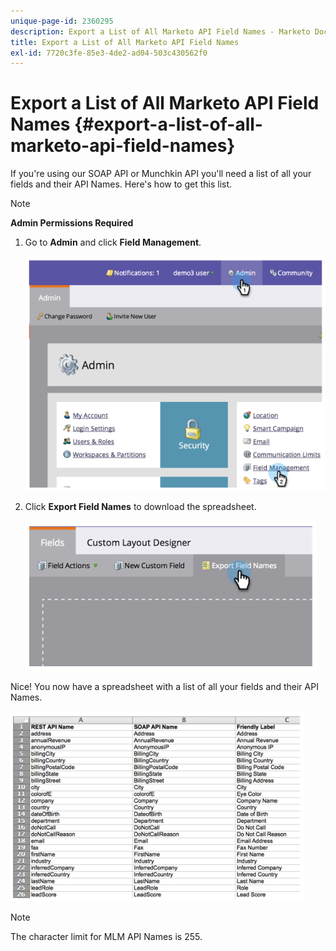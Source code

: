 ```yaml
---
unique-page-id: 2360295
description: Export a List of All Marketo API Field Names - Marketo Docs - Product Documentation
title: Export a List of All Marketo API Field Names
exl-id: 7720c3fe-85e3-4de2-ad04-503c430562f0
---
```

# Export a List of All Marketo API Field Names {#export-a-list-of-all-marketo-api-field-names}

If you're using our SOAP API or Munchkin API you'll need a list of all your fields and their API Names. Here's how to get this list.

>[!NOTE]
>
>**Admin Permissions Required**

1. Go to **Admin** and click **Field Management**.

   ![](assets/image2014-9-24-14-3a4-3a54.png)

1. Click **Export Field Names** to download the spreadsheet.

   ![](assets/image2014-9-24-14-3a5-3a6.png)

Nice! You now have a spreadsheet with a list of all your fields and their API Names.

![](assets/image2014-9-24-14-3a5-3a19.png)

>[!NOTE]
>
>The character limit for MLM API Names is 255.
